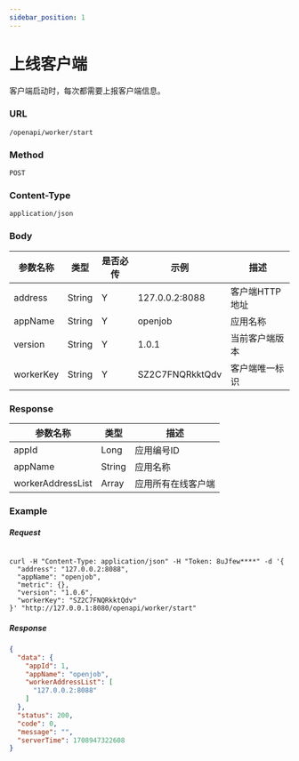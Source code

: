 ```yaml
---
sidebar_position: 1
---
```


# 上线客户端

客户端启动时，每次都需要上报客户端信息。

### URL

`/openapi/worker/start`

### Method

`POST`

### Content-Type

`application/json`

### Body

|参数名称|类型| 是否必传 | 示例|描述 |
| ----- | ----- |-----|--|--|
|address|String| Y |127.0.0.2:8088 | 客户端HTTP地址 |
|appName|String| Y |openjob | 应用名称 |
|version|String| Y |1.0.1 | 当前客户端版本 |
|workerKey|String| Y |SZ2C7FNQRkktQdv | 客户端唯一标识 |

### Response

| 参数名称 | 类型 | 描述 |
|------|--|-----|
| appId | Long | 应用编号ID |
| appName | String | 应用名称 |
| workerAddressList | Array | 应用所有在线客户端 |

### Example

##### Request

```shell

curl -H "Content-Type: application/json" -H "Token: 8uJfew****" -d '{
  "address": "127.0.0.2:8088",
  "appName": "openjob",
  "metric": {},
  "version": "1.0.6",
  "workerKey": "SZ2C7FNQRkktQdv"
}' "http://127.0.0.1:8080/openapi/worker/start"

```

##### Response

```json
{
  "data": {
    "appId": 1,
    "appName": "openjob",
    "workerAddressList": [
      "127.0.0.2:8088"
    ]
  },
  "status": 200,
  "code": 0,
  "message": "",
  "serverTime": 1708947322608
}
```
